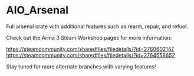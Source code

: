 # AIO_Arsenal
Full arsenal crate with additional features such as rearm, repair, and refuel.

Check out the Arma 3 Steam Workshop pages for more information:

https://steamcommunity.com/sharedfiles/filedetails/?id=2760602147
https://steamcommunity.com/sharedfiles/filedetails/?id=2764558652

Stay tuned for more alternate branches with varying features!
